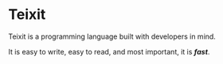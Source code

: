 # Teixit

Teixit is a programming language built with developers in mind.

It is easy to write, easy to read, and most important, it is ***fast***.
